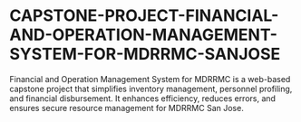 # CAPSTONE-PROJECT-FINANCIAL-AND-OPERATION-MANAGEMENT-SYSTEM-FOR-MDRRMC-SANJOSE
 Financial and Operation Management System for MDRRMC is a web-based capstone project that simplifies inventory management, personnel profiling, and financial disbursement. It enhances efficiency, reduces errors, and ensures secure resource management for MDRRMC San Jose.
